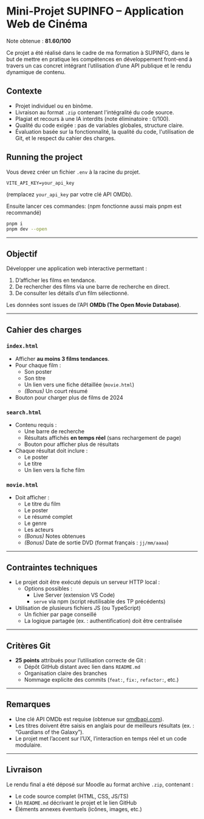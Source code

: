 # Mini-Projet SUPINFO – Application Web de Cinéma

Note obtenue : **81.60/100**

Ce projet a été réalisé dans le cadre de ma formation  à SUPINFO, dans le but de mettre en pratique les compétences en
développement front-end à travers un cas concret intégrant l’utilisation d’une API publique et le rendu dynamique de
contenu.

## Contexte

- Projet individuel ou en binôme.
- Livraison au format `.zip` contenant l'intégralité du code source.
- Plagiat et recours à une IA interdits (note éliminatoire : 0/100).
- Qualité du code exigée : pas de variables globales, structure claire.
- Évaluation basée sur la fonctionnalité, la qualité du code, l'utilisation de Git, et le respect du cahier des charges.

## Running the project

Vous devez créer un fichier `.env` à la racine du projet.

```env
VITE_API_KEY=your_api_key
```

(remplacez `your_api_key` par votre clé API OMDb).

Ensuite lancer ces commandes: (npm fonctionne aussi mais pnpm est recommandé)

```bash
pnpm i
pnpm dev --open
```

---

## Objectif

Développer une application web interactive permettant :

1. D’afficher les films en tendance.
2. De rechercher des films via une barre de recherche en direct.
3. De consulter les détails d’un film sélectionné.

Les données sont issues de l’API **OMDb (The Open Movie Database)**.

---

## Cahier des charges

### `index.html`

- Afficher **au moins 3 films tendances**.
- Pour chaque film :
  - Son poster
  - Son titre
  - Un lien vers une fiche détaillée (`movie.html`)
  - *(Bonus)* Un court résumé
- Bouton pour charger plus de films de 2024

### `search.html`

- Contenu requis :
  - Une barre de recherche
  - Résultats affichés **en temps réel** (sans rechargement de page)
  - Bouton pour afficher plus de résultats
- Chaque résultat doit inclure :
  - Le poster
  - Le titre
  - Un lien vers la fiche film

### `movie.html`

- Doit afficher :
  - Le titre du film
  - Le poster
  - Le résumé complet
  - Le genre
  - Les acteurs
  - *(Bonus)* Notes obtenues
  - *(Bonus)* Date de sortie DVD (format français : `jj/mm/aaaa`)

---

## Contraintes techniques

- Le projet doit être exécuté depuis un serveur HTTP local :
  - Options possibles :
    - Live Server (extension VS Code)
    - `serve` via npm (script réutilisable des TP précédents)
- Utilisation de plusieurs fichiers JS (ou TypeScript)
  - Un fichier par page conseillé
  - La logique partagée (ex. : authentification) doit être centralisée

---

## Critères Git

- **25 points** attribués pour l’utilisation correcte de Git :
  - Dépôt GitHub distant avec lien dans `README.md`
  - Organisation claire des branches
  - Nommage explicite des commits (`feat:`, `fix:`, `refactor:`, etc.)

---

## Remarques

- Une clé API OMDb est requise (obtenue sur [omdbapi.com](https://www.omdbapi.com/apikey.aspx)).
- Les titres doivent être saisis en anglais pour de meilleurs résultats (ex. : “Guardians of the Galaxy”).
- Le projet met l’accent sur l’UX, l’interaction en temps réel et un code modulaire.

---

## Livraison

Le rendu final a été déposé sur Moodle au format archive `.zip`, contenant :

- Le code source complet (HTML, CSS, JS/TS)
- Un `README.md` décrivant le projet et le lien GitHub
- Éléments annexes éventuels (icônes, images, etc.)
